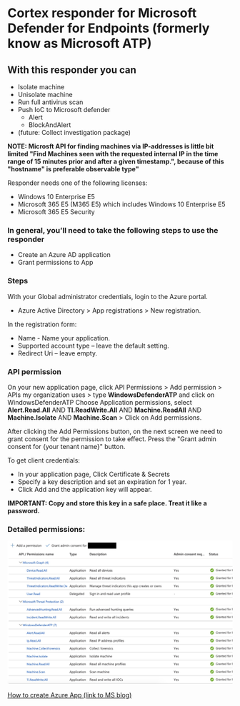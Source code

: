 # Cortex responder for Microsoft Defender for Endpoints (formerly know as Microsoft ATP)

## With this responder you can
* Isolate machine
* Unisolate machine
* Run full antivirus scan
* Push IoC to Microsoft defender
  * Alert
  * BlockAndAlert
* (future: Collect investigation package)

**NOTE: Microsft API for finding machines via IP-addresses is little bit limited "Find Machines seen with the requested internal IP in the time range of 15 minutes prior and after a given timestamp.", because of this "hostname" is preferable observable type"**

Responder needs one of the following licenses:
* Windows 10 Enterprise E5
* Microsoft 365 E5 (M365 E5) which includes Windows 10 Enterprise E5
* Microsoft 365 E5 Security

### In general, you’ll need to take the following steps to use the responder

* Create an Azure AD application
* Grant permissions to App

### Steps
With your Global administrator credentials, login to the Azure portal.   
* Azure Active Directory > App registrations > New registration.

In the registration form:
* Name - Name your application.
* Supported account type – leave the default setting.
* Redirect Uri – leave empty.

### API permission
On your new application page, click API Permissions > Add permission > APIs my organization uses > type **WindowsDefenderATP** and click on WindowsDefenderATP
Choose Application permissions, select **Alert.Read.All** AND **TI.ReadWrite.All** AND **Machine.ReadAll** AND **Machine.Isolate** AND **Machine.Scan** > Click on Add permissions.

After clicking the Add Permissions button, on the next screen we need to grant consent for the permission to take effect.
Press the "Grant admin consent for {your tenant name}" button.

To get client credentials:
* In your application page, Click Certificate & Secrets
* Specify a key description and set an expiration for 1 year.
* Click Add and the application key will appear.

**IMPORTANT: Copy and store this key in a safe place. Treat it like a password.**

### Detailed permissions:
![Permissions](img/thehive_integration.jpg)

[How to create Azure App (link to MS blog)](https://techcommunity.microsoft.com/t5/microsoft-defender-for-endpoint/wdatp-api-hello-world-or-using-a-simple-powershell-script-to/ba-p/326813)
